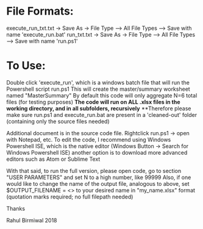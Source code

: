# File Formats: 

execute_run_txt.txt -> Save As -> File Type --> All File Types --> Save with name 'execute_run.bat'
run_txt.txt -> Save As -> File Type --> All File Types --> Save with name 'run.ps1'

# To Use: 

Double click 'execute_run', which is a windows batch file that will run the Powershell script run.ps1 
This will create the master/summary worksheet named "MasterSummary"
By default this code will only aggregate N=6 total files (for testing purposes)
**The code will run on ALL .xlsx files in the working directory, and in all subfolders, recursively**
**Therefore please make sure run.ps1 and execute_run.bat are present in a 'cleaned-out' folder (containing only the source files needed) 

Additional document is in the source code file. Rightclick run.ps1 -> open with Notepad, etc. 
To edit the code, I recommend using Windows Powershell ISE, which is the native editor (Windows Button -> Search for Windows Powershell ISE)
another option is to download more advanced editors such as Atom or Sublime Text 

With that said, to run the full version, please open code, go to section "USER PARAMETERS" and set N to a high number, like 99999
Also, if one would like to change the name of the output file, analogous to above, set $OUTPUT_FILENAME = <> to your desired name in 
"my_name.xlsx" format (quotation marks required; no full filepath needed) 


Thanks

Rahul Birmiwal 2018
